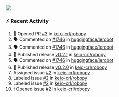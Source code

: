 <div>
  <img src="http://github-profile-summary-cards.vercel.app/api/cards/profile-details?username=tetsugo02&theme=vue"/>
</div>

### :zap: Recent Activity
<!--START_SECTION:activity-->
1. 💪 Opened PR [#3](undefined) in [keio-crl/robopy](https://github.com/keio-crl/robopy)
2. 🗣 Commented on [#1746](https://github.com/huggingface/lerobot/pull/1746#issuecomment-3417518294) in [huggingface/lerobot](https://github.com/huggingface/lerobot)
3. 🗣 Commented on [#1746](https://github.com/huggingface/lerobot/pull/1746#issuecomment-3416186960) in [huggingface/lerobot](https://github.com/huggingface/lerobot)
4. 🚀 Published release [v0.2.1](https://github.com/keio-crl/robopy/releases/tag/v0.2.1) in [keio-crl/robopy](https://github.com/keio-crl/robopy)
5. 🗣 Commented on [#1746](https://github.com/huggingface/lerobot/pull/1746#issuecomment-3359643500) in [huggingface/lerobot](https://github.com/huggingface/lerobot)
6. 🚀 Published release [v0.2.0](https://github.com/keio-crl/robopy/releases/tag/v0.2.0) in [keio-crl/robopy](https://github.com/keio-crl/robopy)
7.  Assigned issue [#2](https://github.com/keio-crl/robopy/issues/2) in [keio-crl/robopy](https://github.com/keio-crl/robopy)
8.  Labeled issue [#2](https://github.com/keio-crl/robopy/issues/2) in [keio-crl/robopy](https://github.com/keio-crl/robopy)
9.  Labeled issue [#2](https://github.com/keio-crl/robopy/issues/2) in [keio-crl/robopy](https://github.com/keio-crl/robopy)
10. ❗ Opened issue [#2](https://github.com/keio-crl/robopy/issues/2) in [keio-crl/robopy](https://github.com/keio-crl/robopy)
<!--END_SECTION:activity-->
